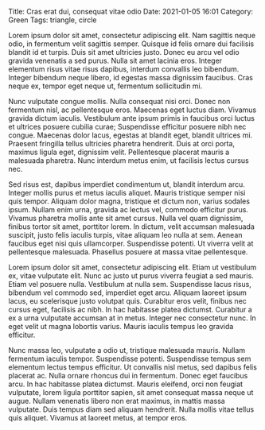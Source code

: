 Title: Cras erat dui, consequat vitae odio
Date: 2021-01-05 16:01
Category: Green
Tags: triangle, circle

Lorem ipsum dolor sit amet, consectetur adipiscing elit. Nam sagittis neque odio, in fermentum velit sagittis semper. Quisque id felis ornare dui facilisis blandit id et turpis. Duis sit amet ultricies justo. Donec eu arcu vel odio gravida venenatis a sed purus. Nulla sit amet lacinia eros. Integer elementum risus vitae risus dapibus, interdum convallis leo bibendum. Integer bibendum neque libero, id egestas massa dignissim faucibus. Cras neque ex, tempor eget neque ut, fermentum sollicitudin mi.

Nunc vulputate congue mollis. Nulla consequat nisi orci. Donec non fermentum nisl, ac pellentesque eros. Maecenas eget luctus diam. Vivamus gravida dictum iaculis. Vestibulum ante ipsum primis in faucibus orci luctus et ultrices posuere cubilia curae; Suspendisse efficitur posuere nibh nec congue. Maecenas dolor lacus, egestas at blandit eget, blandit ultrices mi. Praesent fringilla tellus ultricies pharetra hendrerit. Duis at orci porta, maximus ligula eget, dignissim velit. Pellentesque placerat mauris a malesuada pharetra. Nunc interdum metus enim, ut facilisis lectus cursus nec.

Sed risus est, dapibus imperdiet condimentum ut, blandit interdum arcu. Integer mollis purus et metus iaculis aliquet. Mauris tristique semper nisi quis tempor. Aliquam dolor magna, tristique et dictum non, varius sodales ipsum. Nullam enim urna, gravida ac lectus vel, commodo efficitur purus. Vivamus pharetra mollis ante sit amet cursus. Nulla vel quam dignissim, finibus tortor sit amet, porttitor lorem. In dictum, velit accumsan malesuada suscipit, justo felis iaculis turpis, vitae aliquam leo nulla at sem. Aenean faucibus eget nisi quis ullamcorper. Suspendisse potenti. Ut viverra velit at pellentesque malesuada. Phasellus posuere at massa vitae pellentesque.

Lorem ipsum dolor sit amet, consectetur adipiscing elit. Etiam ut vestibulum ex, vitae vulputate elit. Nunc ac justo ut purus viverra feugiat a sed mauris. Etiam vel posuere nulla. Vestibulum at nulla sem. Suspendisse lacus risus, bibendum vel commodo sed, imperdiet eget arcu. Aliquam laoreet ipsum lacus, eu scelerisque justo volutpat quis. Curabitur eros velit, finibus nec cursus eget, facilisis ac nibh. In hac habitasse platea dictumst. Curabitur a ex a urna vulputate accumsan at in metus. Integer nec consectetur nunc. In eget velit ut magna lobortis varius. Mauris iaculis tempus leo gravida efficitur.

Nunc massa leo, vulputate a odio ut, tristique malesuada mauris. Nullam fermentum iaculis tempor. Suspendisse potenti. Suspendisse tempus sem elementum lectus tempus efficitur. Ut convallis nisl metus, sed dapibus felis placerat ac. Nulla ornare rhoncus dui in fermentum. Donec eget faucibus arcu. In hac habitasse platea dictumst. Mauris eleifend, orci non feugiat vulputate, lorem ligula porttitor sapien, sit amet consequat massa neque ut augue. Nullam venenatis libero non erat maximus, in mattis massa vulputate. Duis tempus diam sed aliquam hendrerit. Nulla mollis vitae tellus quis aliquet. Vivamus at laoreet metus, at tempor eros. 